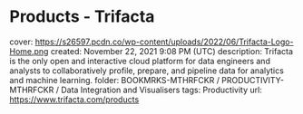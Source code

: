 # Products - Trifacta

cover: https://s26597.pcdn.co/wp-content/uploads/2022/06/Trifacta-Logo-Home.png
created: November 22, 2021 9:08 PM (UTC)
description: Trifacta is the only open and interactive cloud platform for data engineers and analysts to collaboratively profile, prepare, and pipeline data for analytics and machine learning.
folder: BOOKMRKS-MTHRFCKR / PRODUCTIVITY-MTHRFCKR / Data Integration and Visualisers
tags: Productivity
url: https://www.trifacta.com/products